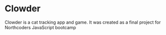 # Clowder
Clowder  is a cat tracking app and game. It was created as a final project for Northcoders JavaScript bootcamp
